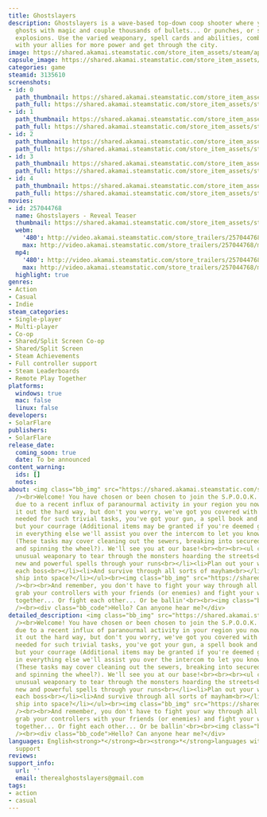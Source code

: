 ```yaml
---
title: Ghostslayers
description: Ghostslayers is a wave-based top-down coop shooter where you slay the
  ghosts with magic and couple thousands of bullets... Or punches, or slashes, or
  explosions. Use the varied weaponary, spell cards and abilities, combine them together
  with your allies for more power and get through the city.
image: https://shared.akamai.steamstatic.com/store_item_assets/steam/apps/3135610/header.jpg?t=1725641550
capsule_image: https://shared.akamai.steamstatic.com/store_item_assets/steam/apps/3135610/capsule_231x87.jpg?t=1725641550
categories: game
steamid: 3135610
screenshots:
- id: 0
  path_thumbnail: https://shared.akamai.steamstatic.com/store_item_assets/steam/apps/3135610/ss_08e81d1251847b5f44056dc987ceca7a2f84379f.600x338.jpg?t=1725641550
  path_full: https://shared.akamai.steamstatic.com/store_item_assets/steam/apps/3135610/ss_08e81d1251847b5f44056dc987ceca7a2f84379f.1920x1080.jpg?t=1725641550
- id: 1
  path_thumbnail: https://shared.akamai.steamstatic.com/store_item_assets/steam/apps/3135610/ss_0aaf81e6f8540f8b5c219fd4c5df6573f271443e.600x338.jpg?t=1725641550
  path_full: https://shared.akamai.steamstatic.com/store_item_assets/steam/apps/3135610/ss_0aaf81e6f8540f8b5c219fd4c5df6573f271443e.1920x1080.jpg?t=1725641550
- id: 2
  path_thumbnail: https://shared.akamai.steamstatic.com/store_item_assets/steam/apps/3135610/ss_15c1b495980266ed00f1636c72f35a25b1a3d51d.600x338.jpg?t=1725641550
  path_full: https://shared.akamai.steamstatic.com/store_item_assets/steam/apps/3135610/ss_15c1b495980266ed00f1636c72f35a25b1a3d51d.1920x1080.jpg?t=1725641550
- id: 3
  path_thumbnail: https://shared.akamai.steamstatic.com/store_item_assets/steam/apps/3135610/ss_41b4a334ba8e2272155ff6b215648eccc547ea49.600x338.jpg?t=1725641550
  path_full: https://shared.akamai.steamstatic.com/store_item_assets/steam/apps/3135610/ss_41b4a334ba8e2272155ff6b215648eccc547ea49.1920x1080.jpg?t=1725641550
- id: 4
  path_thumbnail: https://shared.akamai.steamstatic.com/store_item_assets/steam/apps/3135610/ss_09d7da0138d28801c25ae34cb56f87824847ec9f.600x338.jpg?t=1725641550
  path_full: https://shared.akamai.steamstatic.com/store_item_assets/steam/apps/3135610/ss_09d7da0138d28801c25ae34cb56f87824847ec9f.1920x1080.jpg?t=1725641550
movies:
- id: 257044768
  name: Ghostslayers - Reveal Teaser
  thumbnail: https://shared.akamai.steamstatic.com/store_item_assets/steam/apps/257044768/movie.293x165.jpg?t=1723616411
  webm:
    '480': http://video.akamai.steamstatic.com/store_trailers/257044768/movie480_vp9.webm?t=1723616411
    max: http://video.akamai.steamstatic.com/store_trailers/257044768/movie_max_vp9.webm?t=1723616411
  mp4:
    '480': http://video.akamai.steamstatic.com/store_trailers/257044768/movie480.mp4?t=1723616411
    max: http://video.akamai.steamstatic.com/store_trailers/257044768/movie_max.mp4?t=1723616411
  highlight: true
genres:
- Action
- Casual
- Indie
steam_categories:
- Single-player
- Multi-player
- Co-op
- Shared/Split Screen Co-op
- Shared/Split Screen
- Steam Achievements
- Full controller support
- Steam Leaderboards
- Remote Play Together
platforms:
  windows: true
  mac: false
  linux: false
developers:
- SolarFlare
publishers:
- SolarFlare
release_date:
  coming_soon: true
  date: To be announced
content_warning:
  ids: []
  notes:
about: <img class="bb_img" src="https://shared.akamai.steamstatic.com/store_item_assets/steam/apps/3135610/extras/divider.png?t=1725641550"
  /><br>Welcome! You have chosen or been chosen to join the S.P.O.O.K. department,
  due to a recent influx of paranourmal activity in your region you now have to clean
  it out the hard way, but don't you worry, we've got you covered with everything
  needed for such trivial tasks, you've got your gun, a spell book and nothing else
  but your courrage (Additional items may be granted if you're deemed good enough),
  in everything else we'll assist you over the intercom to let you know what to do!
  (These tasks may cover cleaning out the sewers, breaking into secured locations
  and spinning the wheel?). We'll see you at our base!<br><br><br><ul class="bb_ul"><li>Use
  unusual weaponary to tear through the monsters hoarding the streets<br></li><li>Get
  new and powerful spells through your runs<br></li><li>Plan out your way towards
  each boss<br></li><li>And survive through all sorts of mayham<br></li><li>Fly a
  ship into space?</li></ul><br><img class="bb_img" src="https://shared.akamai.steamstatic.com/store_item_assets/steam/apps/3135610/extras/export.gif?t=1725641550"
  /><br><br>And remember, you don't have to fight your way through all this alone,
  grab your controllers with your friends (or enemies) and fight your way through
  together... Or fight each other... Or be ballin'<br><br><img class="bb_img" src="https://shared.akamai.steamstatic.com/store_item_assets/steam/apps/3135610/extras/glitchy.gif?t=1725641550"
  /><br><div class="bb_code">Hello? Can anyone hear me?</div>
detailed_description: <img class="bb_img" src="https://shared.akamai.steamstatic.com/store_item_assets/steam/apps/3135610/extras/divider.png?t=1725641550"
  /><br>Welcome! You have chosen or been chosen to join the S.P.O.O.K. department,
  due to a recent influx of paranourmal activity in your region you now have to clean
  it out the hard way, but don't you worry, we've got you covered with everything
  needed for such trivial tasks, you've got your gun, a spell book and nothing else
  but your courrage (Additional items may be granted if you're deemed good enough),
  in everything else we'll assist you over the intercom to let you know what to do!
  (These tasks may cover cleaning out the sewers, breaking into secured locations
  and spinning the wheel?). We'll see you at our base!<br><br><br><ul class="bb_ul"><li>Use
  unusual weaponary to tear through the monsters hoarding the streets<br></li><li>Get
  new and powerful spells through your runs<br></li><li>Plan out your way towards
  each boss<br></li><li>And survive through all sorts of mayham<br></li><li>Fly a
  ship into space?</li></ul><br><img class="bb_img" src="https://shared.akamai.steamstatic.com/store_item_assets/steam/apps/3135610/extras/export.gif?t=1725641550"
  /><br><br>And remember, you don't have to fight your way through all this alone,
  grab your controllers with your friends (or enemies) and fight your way through
  together... Or fight each other... Or be ballin'<br><br><img class="bb_img" src="https://shared.akamai.steamstatic.com/store_item_assets/steam/apps/3135610/extras/glitchy.gif?t=1725641550"
  /><br><div class="bb_code">Hello? Can anyone hear me?</div>
languages: English<strong>*</strong><br><strong>*</strong>languages with full audio
  support
reviews:
support_info:
  url: ''
  email: therealghostslayers@gmail.com
tags:
- action
- casual
---
```


